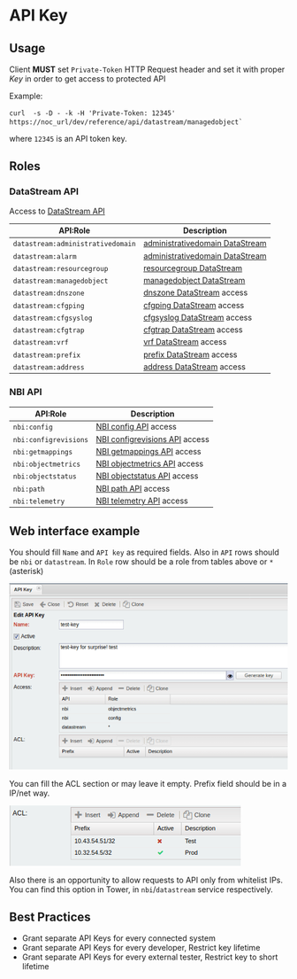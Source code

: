 # API Key

## Usage
Client **MUST** set `Private-Token` HTTP Request header and set it
with proper *Key* in order to get access to protected API

Example:

```
curl  -s -D - -k -H 'Private-Token: 12345'  https://noc_url/dev/reference/api/datastream/managedobject`
```
where `12345` is an API token key.

## Roles

### DataStream API
Access to [DataStream API](../../../../dev/reference/api/datastream/index.md)

API:Role | Description
-------- | -----------
`datastream:administrativedomain` | [administrativedomain DataStream](../../../../dev/reference/api/datastream/administrativedomain.md)
`datastream:alarm` | [administrativedomain DataStream](../../../../dev/reference/api/datastream/alarm.md)
`datastream:resourcegroup` | [resourcegroup DataStream](../../../../dev/reference/api/datastream/resourcegroup.md)
`datastream:managedobject` | [managedobject DataStream](../../../../dev/reference/api/datastream/managedobject.md)
`datastream:dnszone`              | [dnszone DataStream](../../../../dev/reference/api/datastream/dnszone.md) access                          
`datastream:cfgping`              | [cfgping DataStream](../../../../dev/reference/api/datastream/cfgping.md) access                          
`datastream:cfgsyslog`            | [cfgsyslog DataStream](../../../../dev/reference/api/datastream/cfgsyslog.md) access                      
`datastream:cfgtrap`              | [cfgtrap DataStream](../../../../dev/reference/api/datastream/cfgtrap.md) access                          
`datastream:vrf`                  | [vrf DataStream](../../../../dev/reference/api/datastream/vrf.md) access                                  
`datastream:prefix`               | [prefix DataStream](../../../../dev/reference/api/datastream/prefix.md) access                            
`datastream:address`              | [address DataStream](../../../../dev/reference/api/datastream/address.md) access                          

### NBI API

API:Role | Description
-------- | -----------
`nbi:config`          | [NBI config API](../../../../dev/reference/api/nbi/config.md) access                  
`nbi:configrevisions` | [NBI configrevisions API](../../../../dev/reference/api/nbi/configrevisions.md) access
`nbi:getmappings`     | [NBI getmappings API](../../../../dev/reference/api/nbi/getmappings.md) access        
`nbi:objectmetrics`   | [NBI objectmetrics API](../../../../dev/reference/api/nbi/objectmetrics.md) access    
`nbi:objectstatus`    | [NBI objectstatus API](../../../../dev/reference/api/nbi/objectstatus.md) access      
`nbi:path`            | [NBI path API](../../../../dev/reference/api/nbi/path.md) access                      
`nbi:telemetry`       | [NBI telemetry API](../../../../dev/reference/api/nbi/telemetry.md) access            

## Web interface example
You should fill `Name` and `API key` as required fields.
Also in `API` rows should be `nbi`  or `datastream`. In `Role` row should be a role from tables above or `*` (asterisk)

![Edit API](edit_api.png)

You can fill the ACL section or may leave it empty.
Prefix field should be in a IP/net way.

![Edit API ACL](edit_api_acl.png)

Also there is an opportunity to allow requests to API only from whitelist IPs.
You can find this option in Tower, in `nbi`/`datastream` service respectively.

## Best Practices
* Grant separate API Keys for every connected system
* Grant separate API Keys for every developer, Restrict key lifetime
* Grant separate API Keys for every external tester, Restrict key to short lifetime
